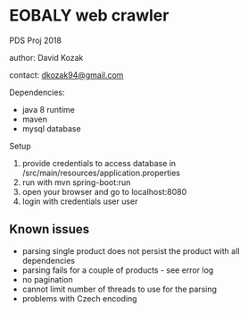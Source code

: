 # EOBALY web crawler

PDS Proj 2018

author: David Kozak

contact: dkozak94@gmail.com

Dependencies:
* java 8 runtime
* maven
* mysql database

Setup
1) provide credentials to access database in /src/main/resources/application.properties
2) run with mvn  spring-boot:run
3) open your browser and go to localhost:8080
4) login with credentials user user
    
## Known issues
* parsing single product does not persist the product with all dependencies
* parsing fails for a couple of products - see error log
* no pagination
* cannot limit number of threads to use for the parsing
* problems with Czech encoding     
